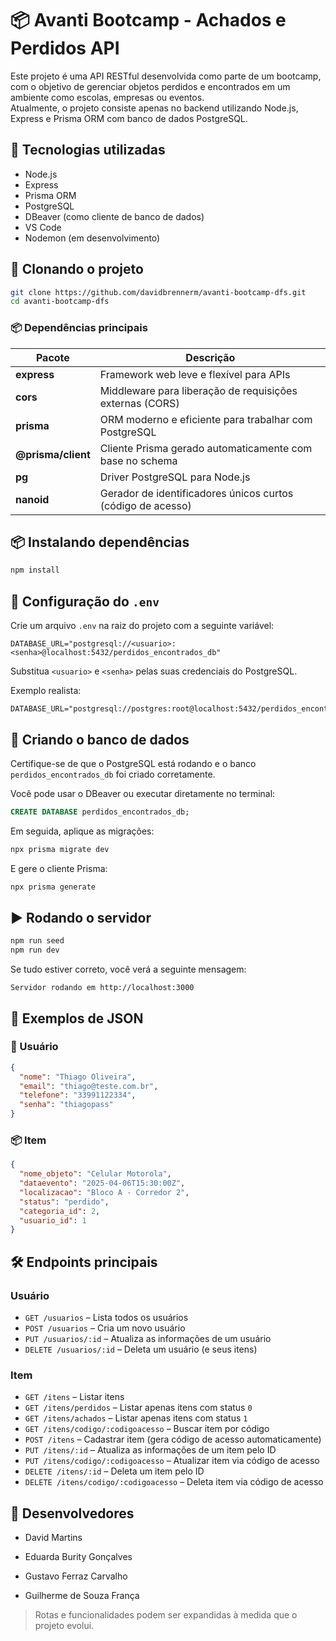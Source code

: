 # 📦 Avanti Bootcamp - Achados e Perdidos API

Este projeto é uma API RESTful desenvolvida como parte de um bootcamp, com o objetivo de gerenciar objetos perdidos e encontrados em um ambiente como escolas, empresas ou eventos.  
Atualmente, o projeto consiste apenas no backend utilizando Node.js, Express e Prisma ORM com banco de dados PostgreSQL.

## 🚀 Tecnologias utilizadas

- Node.js
- Express
- Prisma ORM
- PostgreSQL
- DBeaver (como cliente de banco de dados)
- VS Code
- Nodemon (em desenvolvimento)

## 📁 Clonando o projeto

```bash
git clone https://github.com/davidbrennerm/avanti-bootcamp-dfs.git
cd avanti-bootcamp-dfs
```

### 📦 Dependências principais

| Pacote           | Descrição                                                                 |
|------------------|---------------------------------------------------------------------------|
| **express**      | Framework web leve e flexível para APIs                                   |
| **cors**         | Middleware para liberação de requisições externas (CORS)                  |
| **prisma**       | ORM moderno e eficiente para trabalhar com PostgreSQL                     |
| **@prisma/client**| Cliente Prisma gerado automaticamente com base no schema                |
| **pg**           | Driver PostgreSQL para Node.js                                            |
| **nanoid**       | Gerador de identificadores únicos curtos (código de acesso)               |

## 📦 Instalando dependências

```bash
npm install
```

## 🔐 Configuração do `.env`

Crie um arquivo `.env` na raiz do projeto com a seguinte variável:

```
DATABASE_URL="postgresql://<usuario>:<senha>@localhost:5432/perdidos_encontrados_db"
```

Substitua `<usuario>` e `<senha>` pelas suas credenciais do PostgreSQL.

Exemplo realista:

```
DATABASE_URL="postgresql://postgres:root@localhost:5432/perdidos_encontrados_db"
```

## 🧱 Criando o banco de dados

Certifique-se de que o PostgreSQL está rodando e o banco `perdidos_encontrados_db` foi criado corretamente.

Você pode usar o DBeaver ou executar diretamente no terminal:

```sql
CREATE DATABASE perdidos_encontrados_db;
```

Em seguida, aplique as migrações:

```bash
npx prisma migrate dev
```

E gere o cliente Prisma:

```bash
npx prisma generate
```

## ▶️ Rodando o servidor

```bash
npm run seed
npm run dev
```

Se tudo estiver correto, você verá a seguinte mensagem:

```
Servidor rodando em http://localhost:3000
```

## 📌 Exemplos de JSON

### 👤 Usuário

```json
{
  "nome": "Thiago Oliveira",
  "email": "thiago@teste.com.br",
  "telefone": "33991122334",
  "senha": "thiagopass"
}
```

### 📦 Item

```json
{
  "nome_objeto": "Celular Motorola",
  "dataevento": "2025-04-06T15:30:00Z",
  "localizacao": "Bloco A - Corredor 2",
  "status": "perdido",
  "categoria_id": 2,
  "usuario_id": 1
}
```

## 🛠 Endpoints principais

### Usuário

- `GET /usuarios` – Lista todos os usuários
- `POST /usuarios` – Cria um novo usuário
- `PUT /usuarios/:id` – Atualiza as informações de um usuário
- `DELETE /usuarios/:id` – Deleta um usuário (e seus itens)

### Item

- `GET /itens` – Listar itens
- `GET /itens/perdidos` – Listar apenas itens com status `0`
- `GET /itens/achados` – Listar apenas itens com status `1`
- `GET /itens/codigo/:codigoacesso` – Buscar item por código
- `POST /itens` – Cadastrar item (gera código de acesso automaticamente)
- `PUT /itens/:id` – Atualiza as informações de um item pelo ID
- `PUT /itens/codigo/:codigoacesso` – Atualizar item via código de acesso
- `DELETE /itens/:id` – Deleta um item pelo ID
- `DELETE /itens/codigo/:codigoacesso` – Deleta item via código de acesso

## 👤 Desenvolvedores

- David Martins

- Eduarda Burity Gonçalves

- Gustavo Ferraz Carvalho

- Guilherme de Souza França
  
> Rotas e funcionalidades podem ser expandidas à medida que o projeto evolui.
